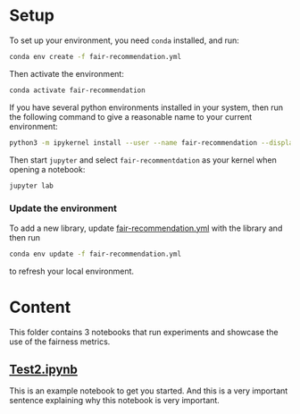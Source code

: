 # Setup

To set up your environment, you need `conda` installed, and run:
```sh
conda env create -f fair-recommendation.yml
```

Then activate the environment:
```sh
conda activate fair-recommendation
```

If you have several python environments installed in your system, then run the following command to give a reasonable name to your current environment:
```sh
python3 -m ipykernel install --user --name fair-recommendation --display-name fair-recommendation
```

Then start `jupyter` and select `fair-recommentdation` as your kernel when opening a notebook:
```sh
jupyter lab
```

### Update the environment
To add a new library, update [fair-recommendation.yml](fair-recommendation.yml) with the library and then run
```sh
conda env update -f fair-recommendation.yml
```
to refresh your local environment.

# Content

This folder contains 3 notebooks that run experiments and showcase the use of the fairness metrics.

## [Test2.ipynb](Test2.ipynb)
This is an example notebook to get you started. And this is a very important sentence explaining why this notebook is very important.
